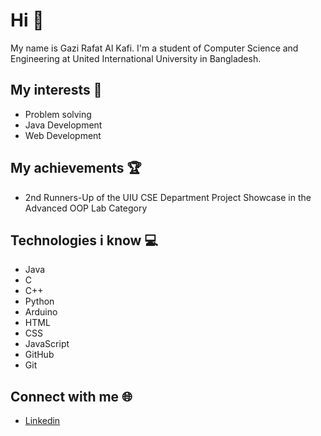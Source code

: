 <h1>Hi 👋</h1>
<p>
My name is Gazi Rafat Al Kafi. I'm a student of Computer Science and Engineering at United International University in Bangladesh.
</p>

<h2>
  My interests 📌
</h2>
<ul>
  <li>Problem solving</li>
  <li>Java Development</li>
  <li>Web Development</li>
</ul>

<h2>
  My achievements 🏆
</h2>
<ul>
  <li>2nd Runners-Up of the UIU CSE Department Project Showcase in the Advanced OOP Lab Category</li>
</ul>

<h2>
  Technologies i know 💻
</h2>
<ul>
  <li>Java</li>
  <li>C</li>
  <li>C++</li>
  <li>Python</li>
  <li>Arduino</li>
  <li>HTML</li>
  <li>CSS</li>
  <li>JavaScript</li>
  <li>GitHub</li>
  <li>Git</li>
</ul>

<h2>
  Connect with me 🌐
</h2>
<ul>
  <li>
    <a href="https://www.linkedin.com/in/gra-kafi">Linkedin</a>
  </li>
</ul>
